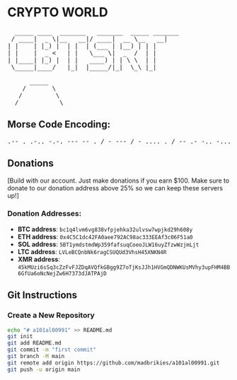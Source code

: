# CRYPTO WORLD

<pre>
  _____ ____  _______   _______  _____ _______ 
 / ____|  _ \|__   __|/ ____|  __ \__   __|
| |    | |_) |  | |  | (___ | |__) | | |   
| |    |  _ <   | |   \___ \|  _  /  | |   
| |____| |_) |  | |   ____) | | \ \  | |   
 \_____|____/   |_|  |_____/|_|  \_\ |_|

      _____
    /       \
   /         \
  /___________\
</pre>

## Morse Code Encoding:
<pre>
.-- . .-.. -.-. --- -- . / - --- / - .... . / -- .- -.. -... .-. .. -.- .. . ... / .-. . ... . .- .-. -.-. .... / .- -. -.. / -.. . ...- . .-.. --- .--. -- . -. - / .-. . .--. --- ... / .- -. -.. / -.- -. --- .-- .-.. . -.. --. . / -... .- ... . -.-.-- / -.. --- -. .- - . / - --- / ..- ... / ..-. --- .-. / -- --- .-. . / -... .-.. --- -.- -.-. .... .- .. -. / -.. . ...- . .-.. --- .--. -- . -. - -.-.-- / -... -.-. / .- -.. -.. .-. . ... ... / -... -.-. ----. .----.----- --...-- ----. ... -.-. ....- ..--- ..-. --- .... / . - .... / .- -.. -.. .-. . ... ... / ----- -..- ....- -.-. ..... -.-. .----.---- ..--- .- .-.. .-.. . / ----. ...-- ---.. -... -.-. ....- / .----. .---- .- .-.. -.. .-. . ... ... / ....- ....- -.-. --..-- ..--- / ...-- .---- ..--- .--. / .-.. .--- .-- .---- -.-. .... .-- .... .. ...- .--. --- -.-.-. -.-.-- 
</pre>

## Donations

[Build with our account. Just make donations if you earn $100. Make sure to donate to our donation address above 25% so we can keep these servers up!]

### Donation Addresses:
- **BTC address**: `bc1q4lvm6vg838vfpjehka32ulvsw7wpjkd29h608y`
- **ETH address**: `0x4C5C1dc42FA0aee792AC98ac333EEAf3c06F51a0`
- **SOL address**: `5BT1ymdstmdWp359fafsuqCoeoJLW16uyZfzwWzjmLjt`
- **LTC address**: `LVLeBCQnbNk6ragCSUQUd3VhsH45XNKN4R`
- **XMR address**: `45kMUzi6sSq3cZzFvFJZDqAVQfkGBgg9Z7oTjKsJJh1HVGmQDNWKUsMVhy3upFHM4BB6GfUa6oNcNejZw6H7373dJATPAjD`

## Git Instructions

### Create a New Repository
```bash
echo "# a101al00991" >> README.md
git init
git add README.md
git commit -m "first commit"
git branch -M main
git remote add origin https://github.com/madbrikies/a101al00991.git
git push -u origin main
